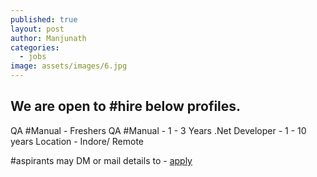 ```yaml
---
published: true
layout: post
author: Manjunath
categories:
  - jobs
image: assets/images/6.jpg
---
```

## We are open to #hire below profiles.
QA #Manual - Freshers
QA #Manual - 1 - 3 Years
.Net Developer - 1 - 10 years
Location - Indore/ Remote

#aspirants may DM or mail details to - [apply](madhuri.singh@lmsin.com)
